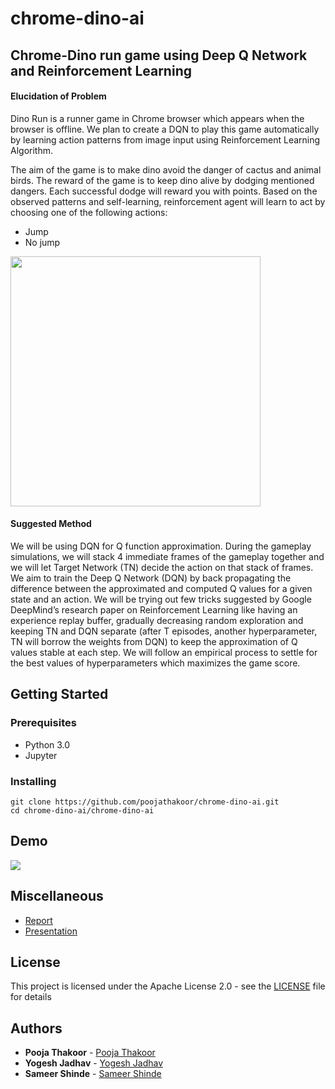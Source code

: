 # chrome-dino-ai

## Chrome-Dino run game using Deep Q Network and Reinforcement Learning

#### Elucidation of Problem
	
Dino Run is a runner game in Chrome browser which appears when the browser is offline. We plan to create a DQN to play this game automatically by learning action patterns from image input using Reinforcement Learning Algorithm.

The aim of the game is to make dino avoid the danger of cactus and animal birds.
The reward of the game is to keep dino alive by dodging mentioned dangers. Each successful dodge will reward you with points.
Based on the observed patterns and self-learning, reinforcement agent will learn to act by choosing one of the following actions:
- Jump
- No jump
<img src = "https://www.androidpolice.com/wp-content/uploads/2018/11/chrome-dino-hero.png" width="400">

#### Suggested Method
We will be using DQN for Q function approximation. During the gameplay simulations, we will stack 4 immediate frames of the gameplay together and we will let Target Network (TN) decide the action on that stack of frames. We aim to train the Deep Q Network (DQN) by back propagating the difference between the approximated and computed Q values for a given state and an action. 
We will be trying out few tricks suggested by Google DeepMind’s research paper on Reinforcement Learning like having an experience replay buffer, gradually decreasing random exploration and keeping TN and DQN separate (after T episodes,  another hyperparameter, TN will borrow the weights from DQN) to keep the approximation of Q values stable at each step. We will follow an empirical process to settle for the best values of hyperparameters which maximizes the game score.

## Getting Started


### Prerequisites

* Python 3.0
* Jupyter

### Installing

    git clone https://github.com/poojathakoor/chrome-dino-ai.git
    cd chrome-dino-ai/chrome-dino-ai

## Demo

![](demo.gif)

## Miscellaneous

* [Report](report.pdf)
* [Presentation](presentation.pdf)

## License

This project is licensed under the Apache License 2.0 - see the [LICENSE](LICENSE) file for details

## Authors

* **Pooja Thakoor** - [Pooja Thakoor](https://github.com/poojathakoor)
* **Yogesh Jadhav** - [Yogesh Jadhav](https://github.com/yogeshjadhav7)
* **Sameer Shinde** - [Sameer Shinde](https://github.com/sameershinde14)
